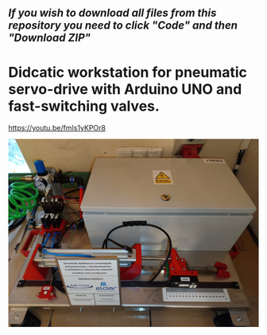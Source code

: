## *If you wish to download all files from this repository you need to click "Code" and then "Download ZIP"*
# Didcatic workstation for pneumatic servo-drive with Arduino UNO and fast-switching valves.
https://youtu.be/fmIs1yKPOr8

![alt text](https://github.com/MikolajPawel/PneumaticServoDrive_Arduino_byPM/blob/main/Zdjecie_stanowiska.jpg " ")
